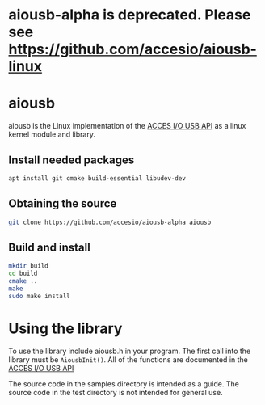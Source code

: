 # aiousb-alpha is deprecated. Please see https://github.com/accesio/aiousb-linux
# aiousb

aiousb is the Linux implementation of the [ACCES I/O USB API](https://accesio.com/MANUALS/USB%20Software%20Reference%20Manual.html)
as a linux kernel module and library.

## Install needed packages

```bash
apt install git cmake build-essential libudev-dev
  ```

## Obtaining the source

```bash
git clone https://github.com/accesio/aiousb-alpha aiousb
```

## Build and install

```bash
mkdir build
cd build
cmake ..
make
sudo make install
```


# Using the library
To use the library include aiousb.h in your program. The first call into the library must be `AiousbInit()`. All of the functions are documented in the [ACCES I/O USB API](https://accesio.com/MANUALS/USB%20Software%20Reference%20Manual.html)


The source code in the samples directory is intended as a guide. The source code in the test directory is not intended for general use.

